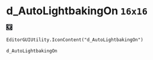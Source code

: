 # d_AutoLightbakingOn `16x16`
<img src="/img/d_AutoLightbakingOn.png" width=16 height=16>

``` CSharp
EditorGUIUtility.IconContent("d_AutoLightbakingOn")
```
```
d_AutoLightbakingOn
```
